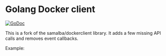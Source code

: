 # Golang Docker client

[![GoDoc](http://godoc.org/github.com/yhat/go-docker?status.png)](http://godoc.org/github.com/yhat/go-docker)

This is a fork of the samalba/dockerclient library. It adds a few missing API
calls and removes event callbacks.

Example:

```go
```
